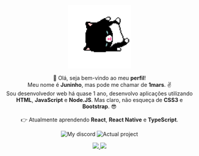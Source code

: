 <p align="center">
    <img alt="Monster" src="./cat.gif" width="166.6" height="166.6">
    <p align="center">👋 Olá, seja bem-vindo ao meu <strong>perfil</strong>!<br>
        Meu nome é <strong>Juninho</strong>, mas pode me chamar de <strong>1mars</strong>. ✌<br>
        Sou desenvolvedor web há quase 1 ano, desenvolvo aplicações utilizando <br><strong>HTML</strong>, <strong>JavaScript</strong> e <strong>Node.JS</strong>.
        Mas claro, não esqueça de <strong>CSS3</strong> e <strong>Bootstrap</strong>. 😎<br><br>
        👉 Atualmente aprendendo <strong>React</strong>, <strong>React Native</strong> e <strong>TypeScript</strong>.</p>
    <p align="center">
        <img align="center" alt="My discord" src="https://img.shields.io/badge/Discord-aff1mars%230006-red">
        <img align="center" alt="Actual project" src="https://img.shields.io/badge/Projeto%20Atual-Caxinha-success">
    </p>
</div>

<p align = "center">
  <a href="https://github.com/aff1mars/">
    <img src = "https://github-readme-stats.vercel.app/api?username=aff1mars&show_icons=true&theme=white&line_height=27">
    <img src = "https://github-readme-stats.vercel.app/api/top-langs/?username=aff1mars&layout=demo&theme=white">
  </a>
</p>
